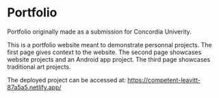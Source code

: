 # Portfolio
Portfolio originally made as a submission for Concordia Univerity.

This is a portfolio website meant to demonstrate personnal projects.
The first page gives context to the website.
The second page showcases website projects and an Android app project.
The third page showcases traditional art projects.

The deployed project can be accessed at:
https://competent-leavitt-87a5a5.netlify.app/
